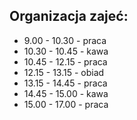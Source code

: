 
## Organizacja zajeć:

- 9.00 - 10.30 - praca
- 10.30 - 10.45 - kawa
- 10.45 - 12.15 - praca
- 12.15 - 13.15 - obiad
- 13.15 - 14.45 - praca
- 14.45 - 15.00 - kawa
- 15.00 - 17.00 - praca